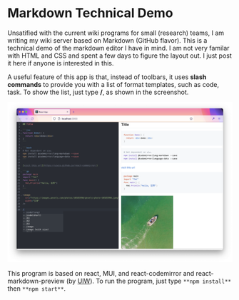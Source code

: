 # Markdown Technical Demo

Unsatified with the current wiki programs for small (research) teams, I am writing my wiki server 
based on Markdown (GitHub flavor). This is a technical demo of the markdown editor I have in mind. 
I am not very familar with HTML and CSS and spent a few days to figure the layout out. 
I just post it here if anyone is interested in this. 

A useful feature of this app is that, instead of toolbars, it uses **slash commands** to provide
you with a list of format templates, such as code, task. To show the list, just type **/**, as shown
in the screenshot. 

<img src="https://github.com/syssecfsu/markdow_demo/blob/master/public/screenshot.png?raw=true" width="800"/>

This program is based on react, MUI, and react-codemirror and react-markdown-preview (by [UIW](https://github.com/uiwjs)). 
To run the program, just type ```**npm install**``` then ```**npm start**```.  
